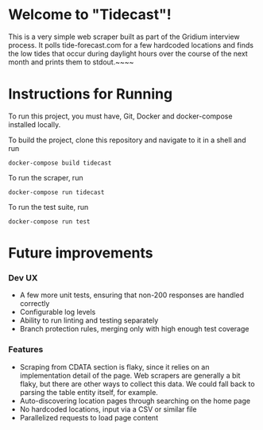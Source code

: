 # Welcome to "Tidecast"!

This is a very simple web scraper built as part of the Gridium interview process. It polls tide-forecast.com for a few hardcoded locations and finds the low tides that occur during daylight hours over the course of the next month and prints them to stdout.~~~~

# Instructions for Running

To run this project, you must have, Git, Docker and docker-compose installed locally.

To build the project, clone this repository and navigate to it in a shell and run

```shell
docker-compose build tidecast
```

To run the scraper, run

```shell
docker-compose run tidecast
```

To run the test suite, run

```shell
docker-compose run test
```

# Future improvements

### Dev UX

* A few more unit tests, ensuring that non-200 responses are handled correctly
* Configurable log levels
* Ability to run linting and testing separately
* Branch protection rules, merging only with high enough test coverage

### Features

* Scraping from CDATA section is flaky, since it relies on an implementation detail of the page. Web scrapers are generally a bit flaky, but there are other ways to collect this data. We could fall back to parsing the table entity itself, for example. 
* Auto-discovering location pages through searching on the home page
* No hardcoded locations, input via a CSV or similar file
* Parallelized requests to load page content